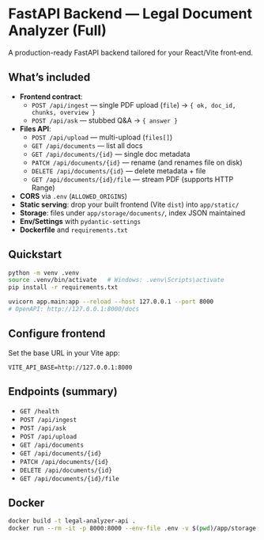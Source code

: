 # FastAPI Backend — Legal Document Analyzer (Full)

A production-ready FastAPI backend tailored for your React/Vite front‑end.

## What’s included
- **Frontend contract**:
  - `POST /api/ingest` — single PDF upload (`file`) → `{ ok, doc_id, chunks, overview }`
  - `POST /api/ask` — stubbed Q&A → `{ answer }`
- **Files API**:
  - `POST /api/upload` — multi-upload (`files[]`)
  - `GET /api/documents` — list all docs
  - `GET /api/documents/{id}` — single doc metadata
  - `PATCH /api/documents/{id}` — rename (and renames file on disk)
  - `DELETE /api/documents/{id}` — delete metadata + file
  - `GET /api/documents/{id}/file` — stream PDF (supports HTTP Range)
- **CORS** via `.env` (`ALLOWED_ORIGINS`)
- **Static serving**: drop your built frontend (Vite `dist`) into `app/static/`
- **Storage**: files under `app/storage/documents/`, index JSON maintained
- **Env/Settings** with `pydantic-settings`
- **Dockerfile** and `requirements.txt`

## Quickstart
```bash
python -m venv .venv
source .venv/bin/activate   # Windows: .venv\Scripts\activate
pip install -r requirements.txt

uvicorn app.main:app --reload --host 127.0.0.1 --port 8000
# OpenAPI: http://127.0.0.1:8000/docs
```

## Configure frontend
Set the base URL in your Vite app:
```
VITE_API_BASE=http://127.0.0.1:8000
```

## Endpoints (summary)
- `GET /health`
- `POST /api/ingest`
- `POST /api/ask`
- `POST /api/upload`
- `GET /api/documents`
- `GET /api/documents/{id}`
- `PATCH /api/documents/{id}`
- `DELETE /api/documents/{id}`
- `GET /api/documents/{id}/file`

## Docker
```bash
docker build -t legal-analyzer-api .
docker run --rm -it -p 8000:8000 --env-file .env -v $(pwd)/app/storage:/app/app/storage legal-analyzer-api
```
